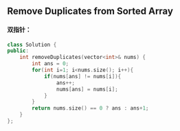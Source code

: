 ## Remove Duplicates from Sorted Array

#### 双指针：

```c++
class Solution {
public:
    int removeDuplicates(vector<int>& nums) {
        int ans = 0;
        for(int i=1; i<nums.size(); i++){
            if(nums[ans] != nums[i]){
                ans++;
                nums[ans] = nums[i];
            }
        }
        return nums.size() == 0 ? ans : ans+1;
    }
};
```


